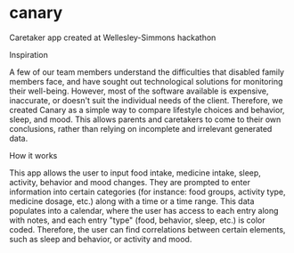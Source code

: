 # canary
Caretaker app created at Wellesley-Simmons hackathon


Inspiration

A few of our team members understand the difficulties that disabled family members face, and have sought out technological solutions for monitoring their well-being. However, most of the software available is expensive, inaccurate, or doesn't suit the individual needs of the client. Therefore, we created Canary as a simple way to compare lifestyle choices and behavior, sleep, and mood. This allows parents and caretakers to come to their own conclusions, rather than relying on incomplete and irrelevant generated data.

How it works

This app allows the user to input food intake, medicine intake, sleep, activity, behavior and mood changes. They are prompted to enter information into certain categories (for instance: food groups, activity type, medicine dosage, etc.) along with a time or a time range. This data populates into a calendar, where the user has access to each entry along with notes, and each entry "type" (food, behavior, sleep, etc.) is color coded. Therefore, the user can find correlations between certain elements, such as sleep and behavior, or activity and mood.

